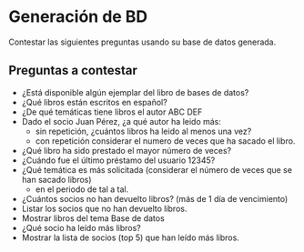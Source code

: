# Generación de BD
Contestar las siguientes preguntas usando su base de datos generada.

## Preguntas a contestar
* ¿Está disponible algún ejemplar  del libro de bases de datos?
* ¿Qué libros están escritos en español?
* ¿De qué temáticas tiene libros el autor ABC DEF
* Dado el socio Juan Pérez, ¿a qué autor ha leido más: 
  - sin repetición, ¿cuántos libros ha leido al menos una vez?
  - con repetición considerar el numero de veces que ha sacado el libro.
* ¿Qué libro ha sido prestado el mayor número de veces?
* ¿Cuándo fue el último préstamo del usuario 12345?
* ¿Qué temática es más solicitada (considerar el número de veces que se han sacado libros)
	- en el periodo de tal a tal.
* ¿Cuántos socios no han devuelto libros? (más de 1 día de vencimiento)
* Listar los socios que no han devuelto libros.
* Mostrar libros del tema Base de datos
* ¿Qué socio ha leído más libros?
* Mostrar la lista de socios (top 5) que han leído más libros.


